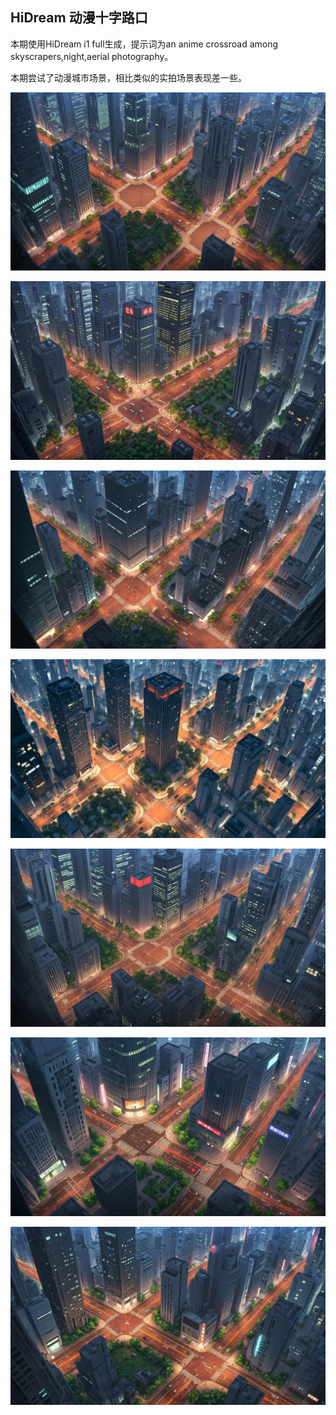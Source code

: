 ## HiDream 动漫十字路口

本期使用HiDream i1 full生成，提示词为an anime crossroad among skyscrapers,night,aerial photography。

本期尝试了动漫城市场景，相比类似的实拍场景表现差一些。


![ComfyUI_00001_.jpg](https://github.com/Willian7004/media-blog/blob/main/files/202505/2025052618/ComfyUI_00001_.jpg?raw=true)

![ComfyUI_00002_.jpg](https://github.com/Willian7004/media-blog/blob/main/files/202505/2025052618/ComfyUI_00002_.jpg?raw=true)

![ComfyUI_00004_.jpg](https://github.com/Willian7004/media-blog/blob/main/files/202505/2025052618/ComfyUI_00004_.jpg?raw=true)

![ComfyUI_00005_.jpg](https://github.com/Willian7004/media-blog/blob/main/files/202505/2025052618/ComfyUI_00005_.jpg?raw=true)

![ComfyUI_00006_.jpg](https://github.com/Willian7004/media-blog/blob/main/files/202505/2025052618/ComfyUI_00006_.jpg?raw=true)

![ComfyUI_00007_.jpg](https://github.com/Willian7004/media-blog/blob/main/files/202505/2025052618/ComfyUI_00007_.jpg?raw=true)

![ComfyUI_00008_.jpg](https://github.com/Willian7004/media-blog/blob/main/files/202505/2025052618/ComfyUI_00008_.jpg?raw=true)